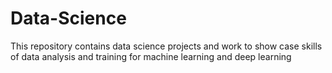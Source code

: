 # Data-Science
This repository contains data science projects and work to show case skills of data analysis and training for machine learning and deep learning
